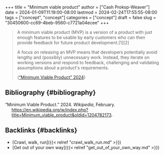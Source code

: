 +++
title = "Minimum viable product"
author = ["Cash Prokop-Weaver"]
date = 2024-01-09T11:19:00-08:00
lastmod = 2024-02-24T17:55:55-08:00
tags = ["concept", "concept"]
categories = ["concept"]
draft = false
slug = "30450600-cc69-4beb-9560-c7721a04ecee"
+++

> A minimum viable product (MVP) is a version of a product with just enough features to be usable by early customers who can then provide feedback for future product development.[1][2]
>
> A focus on releasing an MVP means that developers potentially avoid lengthy and (possibly) unnecessary work. Instead, they iterate on working versions and respond to feedback, challenging and validating assumptions about a product's requirements.
>
> (<a href="#citeproc_bib_item_1">“Minimum Viable Product” 2024</a>)


## Bibliography {#bibliography}

<style>.csl-entry{text-indent: -1.5em; margin-left: 1.5em;}</style><div class="csl-bib-body">
  <div class="csl-entry"><a id="citeproc_bib_item_1"></a>“Minimum Viable Product.” 2024. <i>Wikipedia</i>, February. <a href="https://en.wikipedia.org/w/index.php?title=Minimum_viable_product&oldid=1204782173">https://en.wikipedia.org/w/index.php?title=Minimum_viable_product&#38;oldid=1204782173</a>.</div>
</div>


## Backlinks {#backlinks}

-   [Crawl, walk, run]({{< relref "crawl_walk_run.md" >}})
-   [Get out of your own way]({{< relref "get_out_of_your_own_way.md" >}})
